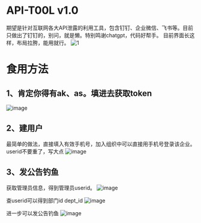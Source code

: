 # API-T00L v1.0
期望是针对互联网各大API泄露的利用工具，包含钉钉、企业微信、飞书等。目前只做出了钉钉的，别问，就是懒。特别鸣谢chatgpt，代码好帮手。
目前界面长这样，布局拉胯，能用就行。
![1](https://github.com/pykiller/API-T00L/assets/38202442/fa515b55-e314-4b48-962d-e5fa86f3b71e)

# 食用方法

## 1、肯定你得有ak、as。填进去获取token
![image](https://github.com/pykiller/API-T00L/assets/38202442/4344633f-704a-4e88-b631-58a8847e0c0d)

## 2、建用户
最简单的做法，直接填入有效手机号，加入组织中可以直接用手机号登录该企业。
userid不要重了，写大点
![image](https://github.com/pykiller/API-T00L/assets/38202442/7ec20730-1f8b-4a90-9475-35401fd35452)


## 3、发公告钓鱼
获取管理员信息，得到管理员userid。
![image](https://github.com/pykiller/API-T00L/assets/38202442/605f27a2-e964-481a-b3b7-1d16334561e6)

查userid可以得到部门id dept_id
![image](https://github.com/pykiller/API-T00L/assets/38202442/58f11808-904d-4db4-bdf8-e76e7a1b9349)

进一步可以发公告钓鱼
![image](https://github.com/pykiller/API-T00L/assets/38202442/1e63ea90-70c5-4fa1-8cd7-271522d2c7a2)
